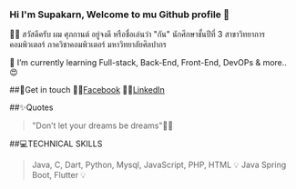 ### Hi I'm Supakarn, Welcome to mu Github profile 👋

👦🏻 สวัสดีครับ ผม ศุภกานต์ อยู่จงดี หรือชื่อเล่นว่า "กัน" นักศึกษาชั้นปีที่ 3 สาขาวิทยาการคอมพิวเตอร์ ภาควิชาคอมพิวเตอร์ มหาวิทยาลัยศิลปากร

🌱 I’m currently learning Full-stack, Back-End, Front-End, DevOPs & more.. 😍

##💖Get in touch
🤚🏻[Facebook](https://www.facebook.com/Supakarn.Y)
🤚🏻[LinkedIn](https://www.linkedin.com/in/supakarn-yoojongdee-436684228)

##✨Quotes
> "Don’t let your dreams be dreams"✌🏼

##💻TECHNICAL SKILLS
> Java, C, Dart, Python, Mysql, JavaScript, PHP, HTML 💡
> Java Spring Boot, Flutter 💡 
<!--
**Supakarn-Y/Supakarn-Y** is a ✨ _special_ ✨ repository because its `README.md` (this file) appears on your GitHub profile.

Here are some ideas to get you started:

- 🔭 I’m currently working on ...
- 🌱 I’m currently learning ...
- 👯 I’m looking to collaborate on ...
- 🤔 I’m looking for help with ...
- 💬 Ask me about ...
- 📫 How to reach me: ...
- 😄 Pronouns: ...
- ⚡ Fun fact: ...
-->
